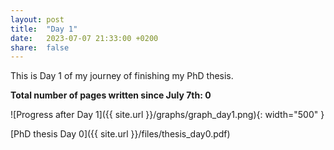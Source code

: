 ```yaml
---
layout: post
title:  "Day 1"
date:   2023-07-07 21:33:00 +0200
share:  false
---
```


This is Day 1 of my journey of finishing my PhD thesis. 

**Total number of pages written since July 7th: 0**

![Progress after Day 1]({{ site.url }}/graphs/graph_day1.png){: width="500" }

[PhD thesis Day 0]({{ site.url }}/files/thesis_day0.pdf)
